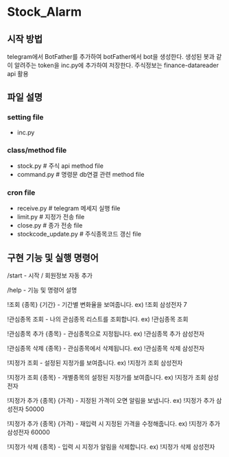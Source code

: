 # Stock_Alarm

## 시작 방법
telegram에서 BotFather를 추가하여 botFather에서 bot을 생성한다.
생성된 봇과 같이 알려주는 token을 inc.py에 추가하여 저장한다.
주식정보는 finance-datareader api 활용

## 파일 설명
### setting file
- inc.py

### class/method file
- stock.py      # 주식 api method file
- command.py    # 명령문 db연결 관련 method file

### cron file 
- receive.py    # telegram 메세지 실행 file
- limit.py      # 지정가 전송 file
- close.py      # 종가 전송 file
- stockcode_update.py   # 주식종목코드 갱신 file

## 구현 기능 및 실행 명령어
/start - 시작 / 회원정보 자동 추가

/help - 기능 및 명령어 설명

!조회 {종목} {기간} - 기간별 변화율을 보여줍니다. ex) !조회 삼성전자 7

!관심종목 조회 - 나의 관심종목 리스트를 조회합니다. ex) !관심종목 조회

!관심종목 추가 {종목} - 관심종목으로 지정됩니다. ex) !관심종목 추가 삼성전자

!관심종목 삭제 {종목} - 관심종목에서 삭제됩니다. ex) !관심종목 삭제 삼성전자

!지정가 조회 - 설정된 지정가를 보여줍니다. ex) !지정가 조회 삼성전자

!지정가 조회 {종목} - 개별종목의 설정된 지정가를 보여줍니다. ex) !지정가 조회 삼성전자

!지정가 추가 {종목} {가격} - 지정된 가격이 오면 알림을 보냅니다. ex) !지정가 추가 삼성전자 50000

!지정가 추가 {종목} {가격} - 재입력 시 지정된 가격을 수정해줍니다. ex) !지정가 추가 삼성전자 60000

!지정가 삭제 {종목} - 입력 시 지정가 알림을 삭제합니다. ex) !지정가 삭제 삼성전자

